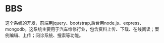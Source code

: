 # BBS

这个系统的开发，前端用jquery、bootstrap,后台用node.js、express、mongodb。这系统主要用于汽车维修行业，包含资料上传、下载、在线阅读；案例编辑、上传；问诊系统、搜索等功能。
